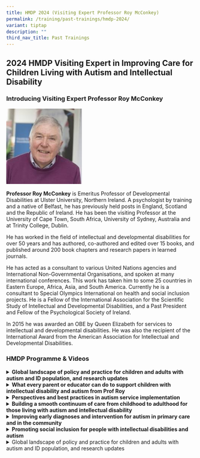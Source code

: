 ```yaml
---
title: HMDP 2024 (Visiting Expert Professor Roy McConkey)
permalink: /training/past-trainings/hmdp-2024/
variant: tiptap
description: ""
third_nav_title: Past Trainings
---
```

<h2>2024 HMDP Visiting Expert in Improving Care for Children Living with Autism and Intellectual Disability</h2>
<h3>Introducing Visiting Expert Professor Roy McConkey</h3>
<p></p>
<div class="isomer-image-wrapper">
<img style="width: 40%;" height="auto" width="100%" alt="Professor Roy McConkey" src="/images/profroy.png">
</div>
<p></p>
<p><strong>Professor Roy McConkey</strong> is Emeritus Professor of Developmental
Disabilities at Ulster University, Northern Ireland. A psychologist by
training and a native of Belfast, he has previously held posts in England,
Scotland and the Republic of Ireland.&nbsp;He has been the visiting Professor
at the University of Cape Town, South Africa, University of Sydney, Australia
and at Trinity College, Dublin.</p>
<p>He has worked in the field of intellectual and developmental disabilities
for over 50 years and has authored, co-authored and edited over 15 books,
and published around 200 book chapters and research papers in learned journals.&nbsp;&nbsp;</p>
<p>He has acted as a consultant to various United Nations agencies and International
Non-Governmental Organisations, and spoken at many international conferences.&nbsp;This
work has taken him to some 25 countries in Eastern Europe, Africa, Asia,
and South America.&nbsp;Currently he is a consultant to Special Olympics
International on health and social inclusion projects. He is a Fellow of
the International Association for the Scientific Study of Intellectual
and Developmental Disabilities, and a Past President and Fellow of the
Psychological Society of Ireland.</p>
<p>In 2015 he was awarded an OBE by Queen Elizabeth for services to intellectual
and developmental disabilities.&nbsp;He was also the recipient of the International
Award from the American Association for Intellectual and Developmental
Disabilities.</p>
<p></p>
<h3>HMDP Programme &amp; Videos</h3>
<div data-type="detailGroup" class="isomer-accordion isomer-accordion-white">
<details class="isomer-details">
<summary><strong>Global landscape of policy and practice for children and adults with autism and ID population, and research updates</strong>
</summary>
<div data-type="detailsContent" class="isomer-details-content">
<p></p>
<p>22 October 2024 Opening Lecture</p>
<p></p>
<p>Professor Roy McConkey shares about global trends, updates in services,
policies and best management practices, so that we can consider what can
be translated to the local landscape.</p>
<p></p>
<div class="iframe-wrapper">
<iframe height="315" width="560" allowfullscreen="true" frameborder="0" src="https://www.youtube.com/embed/ANc3TwfUnHo?si=p7McPnMSzp9yzQnt"></iframe>
</div>
<p></p>
</div>
</details>
<details class="isomer-details">
<summary><strong>What every parent or educator can do to support children with intellectual disability and autism from Prof Roy</strong>
</summary>
<div data-type="detailsContent" class="isomer-details-content">
<p></p>
<p>22 October 2024 Evening Lecture</p>
<p></p>
<p>Professor Roy McConkey educates members of the public on evidence-based
ways to support their children with intellectual disability and autism.</p>
<p></p>
<div class="iframe-wrapper">
<iframe height="315" width="560" allowfullscreen="true" frameborder="0" src="https://www.youtube.com/embed/3QdA8vkp7LM?si=_Yo4oFAx6Ek6mTVO"></iframe>
</div>
</div>
</details>
<details class="isomer-details">
<summary><strong>Perspectives and best practices in autism service implementation</strong>
</summary>
<div data-type="detailsContent" class="isomer-details-content">
<p></p>
<p>23 October 2024 Presentation #1</p>
<p></p>
<p>Professor Roy McConkey talks about best practice principles for care in
child and adult patients with autism and intellectual disability.</p>
<p></p>
<div class="iframe-wrapper">
<iframe height="315" width="560" allowfullscreen="true" frameborder="0" src="https://www.youtube.com/embed/TGxvvS6Z31k?si=jRDkFEb2tt0gtV2O"></iframe>
</div>
</div>
</details>
<details class="isomer-details">
<summary><strong>Building a smooth continuum of care from childhood to adulthood for those living with autism and intellectual disability</strong>
</summary>
<div data-type="detailsContent" class="isomer-details-content">
<p></p>
<p>23 October 2024 Presentation #2</p>
<p></p>
<p>Professor Roy McConkey helps us understand the landscape for adult neurodevelopmental
service in Singapore.</p>
<p></p>
<div class="iframe-wrapper">
<iframe height="315" width="560" allowfullscreen="true" frameborder="0" src="https://www.youtube.com/embed/UHpsd1yloa8?si=ggo6m2_9gP7PBLqv"></iframe>
</div>
</div>
</details>
<details class="isomer-details">
<summary><strong>Improving early diagnoses and intervention for autism in primary care and in the community</strong>
</summary>
<div data-type="detailsContent" class="isomer-details-content">
<p></p>
<p>24 October 2024 Presentation #1</p>
<p></p>
<p>Professor Roy McConkey provides insight into early diagnosis and intervention
in primary care settings.</p>
<p></p>
<div class="iframe-wrapper">
<iframe height="315" width="560" allowfullscreen="true" frameborder="0" src="https://www.youtube.com/embed/rRjokSpdHpQ?si=pJ6eGd38J7ZdqZ7_"></iframe>
</div>
</div>
</details>
<details class="isomer-details">
<summary><strong>Promoting social inclusion for people with intellectual disabilities and autism</strong>
</summary>
<div data-type="detailsContent" class="isomer-details-content">
<p></p>
<p>24 October 2024 Presentation #2</p>
<p></p>
<p>Professor Roy helps to enhance our knowledge and strategies of building
an inclusive society for the people with special needs.</p>
<p></p>
<div class="iframe-wrapper">
<iframe height="315" width="560" allowfullscreen="true" frameborder="0" src="https://www.youtube.com/embed/hCcEIs0TH1E?si=ercGO7Fkf_i0t_u5"></iframe>
</div>
</div>
</details>
</div>
<div data-type="detailGroup" class="isomer-accordion-group isomer-accordion isomer-accordion-white">
<details class="isomer-details">
<summary>Global landscape of policy and practice for children and adults with autism
and ID population, and research updates</summary>
<div data-type="detailsContent" class="isomer-details-content">
<p></p>
<p>22 October 2024 Opening Lecture</p>
<p></p>
<p>Professor Roy McConkey shares about global trends, updates in services,
policies and best management practices, so that we can consider what can
be translated to the local landscape.</p>
<p></p>
<div class="iframe-wrapper">
<iframe height="315" width="560" allowfullscreen="true" frameborder="0" src="https://www.youtube.com/embed/ANc3TwfUnHo?si=kuNTUgFjaRlMO1V1"></iframe>
</div>
</div>
</details>
</div>
<p></p>